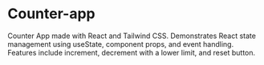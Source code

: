 # Counter-app
Counter App made with React and Tailwind CSS. Demonstrates React state management using useState, component props, and event handling. Features include increment, decrement with a lower limit, and reset button.
